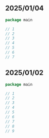 ## 2025/01/04

```go
package main

// 1
// 2
// 3
// 4
// 5
// 6
// 7
```

## 2025/01/02

```go
package main

// 1
// 2
// 3
// 4
// 5
// 6
// 7
// 8
// 9
```
